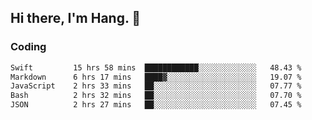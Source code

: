 ## Hi there, I'm Hang. 👋

### Coding

<!--START_SECTION:waka-->

```txt
Swift         15 hrs 58 mins  ████████████░░░░░░░░░░░░░   48.43 %
Markdown      6 hrs 17 mins   ████▓░░░░░░░░░░░░░░░░░░░░   19.07 %
JavaScript    2 hrs 33 mins   ██░░░░░░░░░░░░░░░░░░░░░░░   07.77 %
Bash          2 hrs 32 mins   ██░░░░░░░░░░░░░░░░░░░░░░░   07.70 %
JSON          2 hrs 27 mins   ██░░░░░░░░░░░░░░░░░░░░░░░   07.45 %
```

<!--END_SECTION:waka-->
